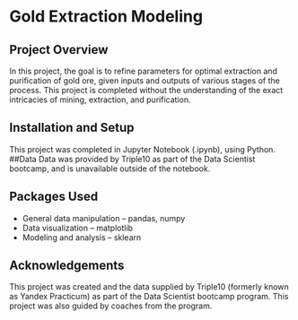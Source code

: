 # Gold Extraction Modeling
## Project Overview
In this project, the goal is to refine parameters for optimal extraction and purification of gold ore, given inputs and outputs of various stages of the process. This project is completed without the understanding of the exact intricacies of mining, extraction, and purification.
## Installation and Setup
This project was completed in Jupyter Notebook (.ipynb), using Python.
##Data
Data was provided by Triple10 as part of the Data Scientist bootcamp, and is unavailable outside of the notebook.
## Packages Used
- General data manipulation – pandas, numpy
- Data visualization – matplotlib
- Modeling and analysis – sklearn
## Acknowledgements
This project was created and the data supplied by Triple10 (formerly known as Yandex Practicum) as part of the Data Scientist bootcamp program. This project was also guided by coaches from the program.
